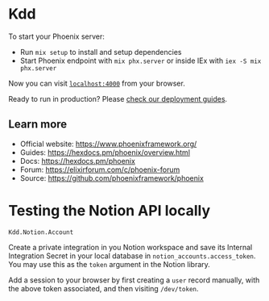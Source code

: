 # Kdd

To start your Phoenix server:

  * Run `mix setup` to install and setup dependencies
  * Start Phoenix endpoint with `mix phx.server` or inside IEx with `iex -S mix phx.server`

Now you can visit [`localhost:4000`](http://localhost:4000) from your browser.

Ready to run in production? Please [check our deployment guides](https://hexdocs.pm/phoenix/deployment.html).

## Learn more

  * Official website: https://www.phoenixframework.org/
  * Guides: https://hexdocs.pm/phoenix/overview.html
  * Docs: https://hexdocs.pm/phoenix
  * Forum: https://elixirforum.com/c/phoenix-forum
  * Source: https://github.com/phoenixframework/phoenix

# Testing the Notion API locally

`Kdd.Notion.Account` 

Create a private integration in you Notion workspace and save its Internal Integration Secret in your local database in `notion_accounts.access_token`. 
You may use this as the `token` argument in the Notion library. 

Add a session to your browser by first creating a `user` record manually, with the above token associated, and then visiting `/dev/token`.
